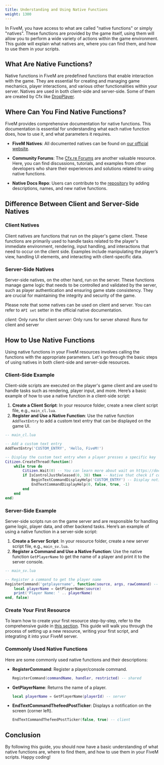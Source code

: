 ```yaml
---
title: Understanding and Using Native Functions
weight: 1300
---
```


In FiveM, you have access to what are called "native functions" or simply "natives". These functions are provided by the game itself, using them will allow you to perform a wide variety of actions within the game environment. This guide will explain what natives are, where you can find them, and how to use them in your scripts.

## What Are Native Functions?
Native functions in FiveM are predefined functions that enable interaction with the game. They are essential for creating and managing game mechanics, player interactions, and various other functionalities within your server. Natives are used in both client-side and server-side. Some of them are created by Cfx like [DropPlayer](https://docs.fivem.net/natives/?_0xBA0613E1).


## Where Can You Find Native Functions?
FiveM provides comprehensive documentation for native functions. This documentation is essential for understanding what each native function does, how to use it, and what parameters it requires.

- **FiveM Natives**: All documented natives can be found on [our official website](https://docs.fivem.net/natives/).

- **Community Forums**: The [Cfx.re Forums](https://forum.cfx.re/) are another valuable resource. Here, you can find discussions, tutorials, and examples from other developers who share their experiences and solutions related to using native functions.

- **Native Docs Repo**: Users can contribute to the [repository](https://github.com/citizenfx/natives) by adding descriptions, names, and new native functions.

## Difference Between Client and Server-Side Natives

### Client Natives
Client natives are functions that run on the player's game client. These functions are primarily used to handle tasks related to the player's immediate environment, rendering, input handling, and interactions that need to occur on the client side. Examples include manipulating the player’s view, handling UI elements, and interacting with client-specific data.
<!-- Maybe found some better examples explanation -->

### Server-Side Natives
Server-side natives, on the other hand, run on the server. These functions manage game logic that needs to be controlled and validated by the server, such as player authentication and ensuring game state consistency. They are crucial for maintaining the integrity and security of the game.

Please note that some natives can be used on client and server. You can refer to `API set` setter in the official native documentation.

*client:* Only runs for client
*server:* Only runs for server
*shared:* Runs for client and server

<!-- ### RPC Natives
-- TO DO -->

## How to Use Native Functions
Using native functions in your FiveM resources involves calling the functions with the appropriate parameters. Let's go through the basic steps of using natives in both client-side and server-side resources.

### Client-Side Example
Client-side scripts are executed on the player's game client and are used to handle tasks such as rendering, player input, and more. Here’s a basic example of how to use a native function in a client-side script:

1. **Create a Client Script**: In your resource folder, create a new client script file, e.g., `main_cl.lua`.
2. **Register and Use a Native Function**: Use the native function `AddTextEntry` to add a custom text entry that can be displayed on the game UI.

```lua
-- main_cl.lua

-- Add a custom text entry
AddTextEntry('CUSTOM_ENTRY', 'Hello, FiveM!')

-- Display the custom text entry when a player presses a specific key
Citizen.CreateThread(function()
    while true do
        Citizen.Wait(0) -- You can learn more about wait on https://docs.fivem.net/docs/developers/scripting-reference/runtimes/lua/functions/Citizen.Wait
        if IsControlJustReleased(0, 38) then -- Native that check if control E is released
            BeginTextCommandDisplayHelp('CUSTOM_ENTRY') -- Display notification with another native
            EndTextCommandDisplayHelp(0, false, true, -1)
        end
    end
end)
```

### Server-Side Example
Server-side scripts run on the game server and are responsible for handling game logic, player data, and other backend tasks. Here’s an example of using a native function in a server-side script:

1. **Create a Server Script**: In your resource folder, create a new server script file, e.g., `main_sv.lua`.
2. **Register a Command and Use a Native Function**: Use the native function `GetPlayerName` to get the name of a player and print it to the server console.

```lua
-- main_sv.lua

-- Register a command to get the player name
RegisterCommand('getplayername', function(source, args, rawCommand) -- This is also a native to register a player/console command
    local playerName = GetPlayerName(source)
    print('Player Name: ' .. playerName)
end, false)
```

### Create Your First Resource
To learn how to create your first resource step-by-step, refer to the comprehensive guide in [this section](/docs/developers/scripting-manual/introduction/creating-your-first-script). This guide will walk you through the process of setting up a new resource, writing your first script, and integrating it into your FiveM server.

### Commonly Used Native Functions
Here are some commonly used native functions and their descriptions:

- **RegisterCommand**: Register a player/console command.
  ```lua
  RegisterCommand(commandName, handler, restricted) -- shared
  ```

- **GetPlayerName**: Returns the name of a player.
  ```lua
  local playerName = GetPlayerName(playerId) -- server
  ```

- **EndTextCommandThefeedPostTicker**: Displays a notification on the screen (corner left).
  ```lua
  EndTextCommandThefeedPostTicker(false, true) -- client
  ```

## Conclusion
By following this guide, you should now have a basic understanding of what native functions are, where to find them, and how to use them in your FiveM scripts. Happy coding!